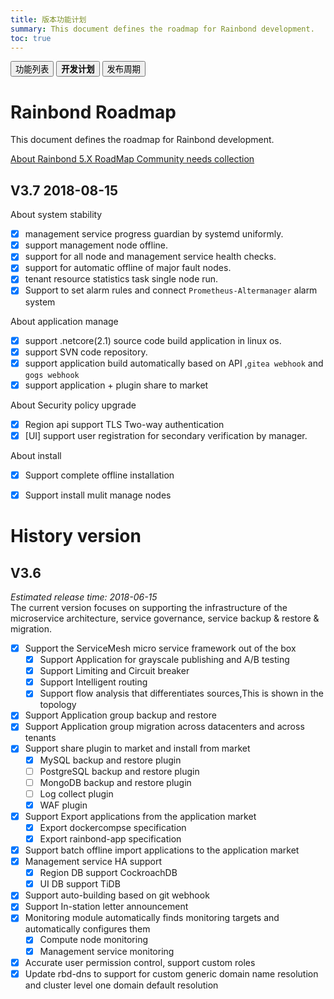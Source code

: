 ```yaml
---
title: 版本功能计划
summary: This document defines the roadmap for Rainbond development.
toc: true
---
```

<div class="filters filters-big clearfix">
    <a href="edition.html"><button class="filter-button">功能列表</button></a>
    <a href="roadmap.html"><button class="filter-button current"><strong>开发计划</strong></button></a>
    <a href="release-cycle.html"><button class="filter-button">发布周期</button></a>
</div>

# Rainbond Roadmap
This document defines the roadmap for Rainbond development.

[About Rainbond 5.X RoadMap Community needs collection](https://github.com/goodrain/rainbond/issues/106)

## V3.7 2018-08-15
About system stability

- [x] management service progress guardian by systemd uniformly.
- [x] support management node offline.
- [x] support for all node and management service health checks.
- [x] support for automatic offline of major fault nodes.
- [x] tenant resource statistics task single node run.
- [x] Support to set alarm rules and connect `Prometheus-Altermanager` alarm system

About application manage

- [x] support .netcore(2.1) source code build application in linux os.
- [x] support SVN code repository.
- [x] support application build automatically based on API ,`gitea webhook` and `gogs webhook` 
- [x] support application + plugin share to market

About Security policy upgrade
- [x] Region api support TLS Two-way authentication
- [x] [UI] support user registration for secondary verification by manager.

About install
- [x] Support complete offline installation
- [x] Support install mulit manage nodes
    

# History version

## V3.6
*Estimated release time: 2018-06-15*   
The current version focuses on supporting the infrastructure of the microservice architecture, service governance, service backup & restore & migration.

- [x] Support the ServiceMesh micro service framework out of the box
    - [x] Support Application for grayscale publishing and A/B testing
    - [x] Support Limiting and Circuit breaker
    - [x] Support Intelligent routing
    - [x] Support flow analysis that differentiates sources,This is shown in the topology
- [x] Support Application group backup and restore
- [x] Support Application group migration across datacenters and across tenants
- [x] Support share plugin to market and install from market
    - [x] MySQL backup and restore plugin
    - [ ] PostgreSQL backup and restore plugin
    - [ ] MongoDB backup and restore plugin
    - [ ] Log collect plugin  
    - [x] WAF plugin
- [x] Support Export applications from the application market
    - [x] Export dockercompse specification
    - [x] Export rainbond-app specification
- [x] Support batch offline import applications to the application market    
- [x] Management service HA support
    - [x] Region DB support CockroachDB
    - [x] UI DB support TiDB
- [x] Support auto-building based on git webhook  
- [x] Support In-station letter announcement
- [x] Monitoring module automatically finds monitoring targets and automatically configures them
    - [x] Compute node monitoring
    - [x] Management service monitoring
- [x] Accurate user permission control, support custom roles
- [x] Update rbd-dns to support for custom generic domain name resolution and cluster level one domain default resolution

